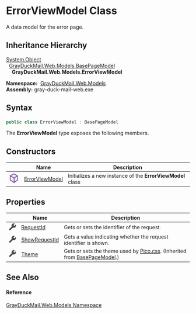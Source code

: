 ErrorViewModel Class
====================
A data model for the error page.


Inheritance Hierarchy
---------------------
[System.Object][1]  
  [GrayDuckMail.Web.Models.BasePageModel][2]  
    **GrayDuckMail.Web.Models.ErrorViewModel**  

  **Namespace:**  [GrayDuckMail.Web.Models][3]  
  **Assembly:** gray-duck-mail-web.exe

Syntax
------

```csharp
public class ErrorViewModel : BasePageModel
```

The **ErrorViewModel** type exposes the following members.


Constructors
------------

|                  | Name                | Description                                                |
| ---------------- | ------------------- | ---------------------------------------------------------- |
| ![Public method] | [ErrorViewModel][4] | Initializes a new instance of the **ErrorViewModel** class |


Properties
----------

|                    | Name               | Description                                                                        |
| ------------------ | ------------------ | ---------------------------------------------------------------------------------- |
| ![Public property] | [RequestId][5]     | Gets or sets the identifier of the request.                                        |
| ![Public property] | [ShowRequestId][6] | Gets a value indicating whether the request identifier is shown.                   |
| ![Public property] | [Theme][7]         | Gets or sets the theme used by [Pico.css][8]. (Inherited from [BasePageModel][2].) |


See Also
--------

#### Reference
[GrayDuckMail.Web.Models Namespace][3]  

[1]: https://docs.microsoft.com/dotnet/api/system.object
[2]: ../BasePageModel/README.md
[3]: ../README.md
[4]: _ctor.md
[5]: RequestId.md
[6]: ShowRequestId.md
[7]: ../BasePageModel/Theme.md
[8]: https://picocss.com/docs/themes.html
[Public method]: ../../icons/pubmethod.svg "Public method"
[Public property]: ../../icons/pubproperty.svg "Public property"